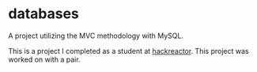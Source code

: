 # databases

A project utilizing the MVC methodology with MySQL.

This is a project I completed as a student at [hackreactor](http://hackreactor.com). This project was worked on with a pair.
